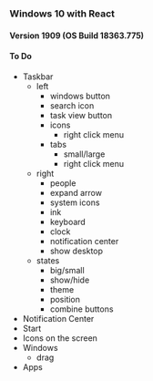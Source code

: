 ### Windows 10 with React

#### Version 1909 (OS Build 18363.775)

#### To Do
- Taskbar
    - left
        - windows button
        - search icon
        - task view button
        - icons
            - right click menu
        - tabs
            - small/large
            - right click menu
    - right
        - people
        - expand arrow
        - system icons
        - ink
        - keyboard
        - clock
        - notification center
        - show desktop
    - states
        - big/small
        - show/hide
        - theme
        - position
        - combine buttons
- Notification Center
- Start
- Icons on the screen
- Windows
    - drag
- Apps